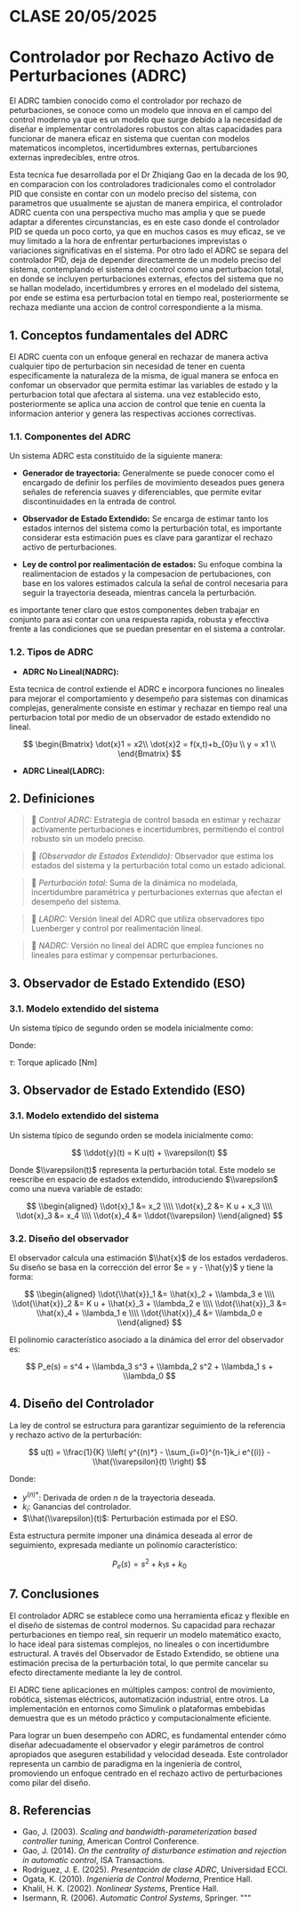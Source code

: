 # CLASE 20/05/2025
# Controlador por Rechazo Activo de Perturbaciones (ADRC)

El ADRC tambien conocido como el controlador por rechazo de peturbaciones, se conoce como un modelo que innova en el campo del control moderno ya que es un modelo que surge debido a la necesidad de diseñar e implementar controladores robustos con altas capacidades para funcionar de manera eficaz en sistema que cuentan con modelos matematicos incompletos, incertidumbres externas, pertubarciones externas inpredecibles, entre otros.

Esta tecnica fue desarrollada por el Dr Zhiqiang Gao en la decada de los 90, en comparacion con los controladores tradicionales como el controlador PID que consiste en contar con un modelo preciso del sistema, con parametros que usualmente se ajustan de manera empirica, el controlador ADRC cuenta con una perspectiva mucho mas amplia y que se puede adaptar a diferentes circunstancias, es en este caso donde el controlador PID se queda un poco corto, ya que en muchos casos es muy eficaz, se ve muy limitado a la hora de enfrentar perturbaciones imprevistas o variaciones significativas en el sistema. Por otro lado el ADRC se separa del controlador PID, deja de depender directamente de un modelo preciso del sistema, contemplando el sistema del control como una perturbacion total, en donde se incluyen perturbaciones externas, efectos del sistema que no se hallan modelado, incertidumbres y errores en el modelado del sistema, por ende se estima esa perturbacion total en tiempo real, posteriormente se rechaza mediante una accion de control correspondiente a la misma.

## 1. Conceptos fundamentales del ADRC

El ADRC cuenta con un enfoque general en rechazar de manera activa cualquier tipo de perturbacion sin necesidad de tener en cuenta especificamente la naturaleza de la misma, de igual manera se enfoca en confomar un observador que permita estimar las variables de estado y la perturbacion total que afectara al sistema. una vez establecido esto, posteriormente se aplica una accion de control que tenie en cuenta la informacion anterior y genera las respectivas acciones correctivas.

### 1.1. Componentes del ADRC

Un sistema ADRC esta constituido de la siguiente manera:

- **Generador de trayectoria:** Generalmente se puede conocer como el encargado de definir los perfiles de movimiento deseados pues genera señales de referencia suaves y diferenciables, que permite evitar discontinuidades en la entrada de control.

- **Observador de Estado Extendido:** Se encarga de estimar tanto los estados internos del sistema como la perturbación total, es importante considerar esta estimación pues es clave para garantizar el rechazo activo de perturbaciones.

- **Ley de control por realimentación de estados:** Su enfoque combina la realimentacion de estados y la compesacion de pertubaciones, con base en los valores estimados calcula la señal de control necesaria para seguir la trayectoria deseada, mientras cancela la perturbación.

es importante tener claro que estos componentes deben trabajar en conjunto para asi contar con una respuesta rapida, robusta y efecctiva frente a las condiciones que se puedan presentar en el sistema a controlar.

### 1.2. Tipos de ADRC

- **ADRC No Lineal(NADRC):**

Esta tecnica de control extiende el ADRC e incorpora funciones no lineales para mejorar el comportamiento y desempeño para sistemas con dinamicas complejas, generalmente consiste en estimar y rechazar en tiempo real una perturbacion total por medio de un observador de estado extendido no lineal.



$$
\begin{Bmatrix}
 \dot{x}1  = x2\\
 \dot{x}2  = f(x,t)+b_{0}u  \\
 y  = x1  \\
\end{Bmatrix}
$$

- **ADRC Lineal(LADRC):**

## 2. Definiciones

> 🔑 *Control ADRC:* Estrategia de control basada en estimar y rechazar activamente perturbaciones e incertidumbres, permitiendo el control robusto sin un modelo preciso.

> 🔑 *(Observador de Estados Extendido):* Observador que estima los estados del sistema y la perturbación total como un estado adicional.

> 🔑 *Perturbación total:* Suma de la dinámica no modelada, incertidumbre paramétrica y perturbaciones externas que afectan el desempeño del sistema.

> 🔑 *LADRC:* Versión lineal del ADRC que utiliza observadores tipo Luenberger y control por realimentación lineal.

> 🔑 *NADRC:* Versión no lineal del ADRC que emplea funciones no lineales para estimar y compensar perturbaciones.

## 3. Observador de Estado Extendido (ESO)

### 3.1. Modelo extendido del sistema
Un sistema típico de segundo orden se modela inicialmente como:


Donde:

$\tau$: Torque aplicado [Nm] 

## 3. Observador de Estado Extendido (ESO)

### 3.1. Modelo extendido del sistema
Un sistema típico de segundo orden se modela inicialmente como:

$$
\\ddot{y}(t) = K u(t) + \\varepsilon(t)
$$

Donde $\\varepsilon(t)$ representa la perturbación total. Este modelo se reescribe en espacio de estados extendido, introduciendo $\\varepsilon$ como una nueva variable de estado:

$$
\\begin{aligned}
\\dot{x}_1 &= x_2 \\\\
\\dot{x}_2 &= K u + x_3 \\\\
\\dot{x}_3 &= x_4 \\\\
\\dot{x}_4 &= \\ddot{\\varepsilon}
\\end{aligned}
$$

### 3.2. Diseño del observador
El observador calcula una estimación $\\hat{x}$ de los estados verdaderos. Su diseño se basa en la corrección del error $e = y - \\hat{y}$ y tiene la forma:

$$
\\begin{aligned}
\\dot{\\hat{x}}_1 &= \\hat{x}_2 + \\lambda_3 e \\\\
\\dot{\\hat{x}}_2 &= K u + \\hat{x}_3 + \\lambda_2 e \\\\
\\dot{\\hat{x}}_3 &= \\hat{x}_4 + \\lambda_1 e \\\\
\\dot{\\hat{x}}_4 &= \\lambda_0 e
\\end{aligned}
$$

El polinomio característico asociado a la dinámica del error del observador es:

$$
P_e(s) = s^4 + \\lambda_3 s^3 + \\lambda_2 s^2 + \\lambda_1 s + \\lambda_0
$$

## 4. Diseño del Controlador

La ley de control se estructura para garantizar seguimiento de la referencia y rechazo activo de la perturbación:

$$
 u(t) = \\frac{1}{K} \\left( y^{(n)*} - \\sum_{i=0}^{n-1}k_i e^{(i)} - \\hat{\\varepsilon}(t) \\right)
$$

Donde:
- $y^{(n)*}$: Derivada de orden $n$ de la trayectoria deseada.
- $k_i$: Ganancias del controlador.
- $\\hat{\\varepsilon}(t)$: Perturbación estimada por el ESO.

Esta estructura permite imponer una dinámica deseada al error de seguimiento, expresada mediante un polinomio característico:

$$
P_e(s) = s^2 + k_1 s + k_0
$$

## 7. Conclusiones

El controlador ADRC se establece como una herramienta eficaz y flexible en el diseño de sistemas de control modernos. Su capacidad para rechazar perturbaciones en tiempo real, sin requerir un modelo matemático exacto, lo hace ideal para sistemas complejos, no lineales o con incertidumbre estructural. A través del Observador de Estado Extendido, se obtiene una estimación precisa de la perturbación total, lo que permite cancelar su efecto directamente mediante la ley de control.

El ADRC tiene aplicaciones en múltiples campos: control de movimiento, robótica, sistemas eléctricos, automatización industrial, entre otros. La implementación en entornos como Simulink o plataformas embebidas demuestra que es un método práctico y computacionalmente eficiente.

Para lograr un buen desempeño con ADRC, es fundamental entender cómo diseñar adecuadamente el observador y elegir parámetros de control apropiados que aseguren estabilidad y velocidad deseada. Este controlador representa un cambio de paradigma en la ingeniería de control, promoviendo un enfoque centrado en el rechazo activo de perturbaciones como pilar del diseño.

## 8. Referencias

- Gao, J. (2003). *Scaling and bandwidth-parameterization based controller tuning*, American Control Conference.
- Gao, J. (2014). *On the centrality of disturbance estimation and rejection in automatic control*, ISA Transactions.
- Rodríguez, J. E. (2025). *Presentación de clase ADRC*, Universidad ECCI.
- Ogata, K. (2010). *Ingeniería de Control Moderna*, Prentice Hall.
- Khalil, H. K. (2002). *Nonlinear Systems*, Prentice Hall.
- Isermann, R. (2006). *Automatic Control Systems*, Springer.
"""
